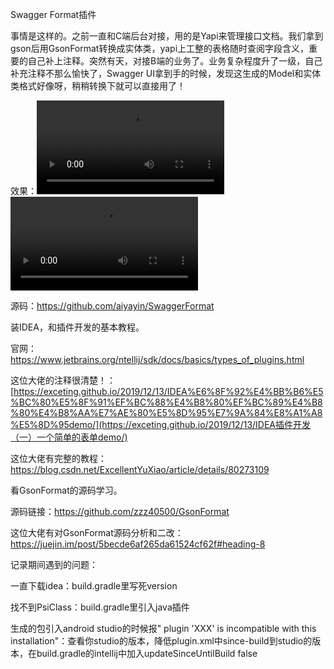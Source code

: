 Swagger Format插件

事情是这样的。之前一直和C端后台对接，用的是Yapi来管理接口文档。我们拿到gson后用GsonFormat转换成实体类，yapi上工整的表格随时查阅字段含义，重要的自己补上注释。突然有天，对接B端的业务了。业务复杂程度升了一级，自己补充注释不那么愉快了，Swagger UI拿到手的时候，发现这生成的Model和实体类格式好像呀，稍稍转换下就可以直接用了！

效果：<video src="/video/SwaggerFormat.mp4"></video><video src="/video/YapiFormat.mp4"></video>

源码：https://github.com/aiyayin/SwaggerFormat

装IDEA，和插件开发的基本教程。

官网：https://www.jetbrains.org/ntellij/sdk/docs/basics/types_of_plugins.html

这位大佬的注释很清楚！：[https://exceting.github.io/2019/12/13/IDEA%E6%8F%92%E4%BB%B6%E5%BC%80%E5%8F%91%EF%BC%88%E4%B8%80%EF%BC%89%E4%B8%80%E4%B8%AA%E7%AE%80%E5%8D%95%E7%9A%84%E8%A1%A8%E5%8D%95demo/](https://exceting.github.io/2019/12/13/IDEA插件开发（一）一个简单的表单demo/)

这位大佬有完整的教程：https://blog.csdn.net/ExcellentYuXiao/article/details/80273109

看GsonFormat的源码学习。

源码链接：https://github.com/zzz40500/GsonFormat

这位大佬有对GsonFormat源码分析和二改：https://juejin.im/post/5becde6af265da61524cf62f#heading-8

记录期间遇到的问题：

一直下载idea：build.gradle里写死version

找不到PsiClass：build.gradle里引入java插件

生成的包引入android  studio的时候报" plugin 'XXX' is incompatible with this installation"：查看你studio的版本，降低plugin.xml中since-build到studio的版本，在build.gradle的intellij中加入updateSinceUntilBuild false